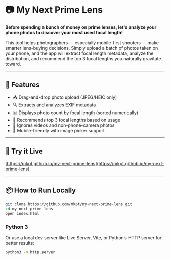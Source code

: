 # 📷 My Next Prime Lens

**Before spending a bunch of money on prime lenses, let's analyze your phone photos to discover your most used focal length!**

This tool helps photographers — especially mobile-first shooters — make smarter lens-buying decisions. Simply upload a batch of photos taken on your phone, and the app will extract focal length metadata, analyze the distribution, and recommend the top 3 focal lengths you naturally gravitate toward.

---

## 🌟 Features

- 📥 Drag-and-drop photo upload (JPEG/HEIC only)
- 🔍 Extracts and analyzes EXIF metadata
- 📊 Displays photo count by focal length (sorted numerically)
- 🎯 Recommends top 3 focal lengths based on usage
- 🚫 Ignores videos and non-phone-camera photos
- 📱 Mobile-friendly with image picker support

---

## 🚀 Try it Live

[https://mkpt.github.io/my-next-prime-lens](https://mkpt.github.io/my-next-prime-lens)

---

## 📦 How to Run Locally

```bash
git clone https://github.com/mkpt/my-next-prime-lens.git
cd my-next-prime-lens
open index.html
```
### Python 3
Or use a local dev server like Live Server, Vite, or Python’s HTTP server for better results:
```bash
python3 -m http.server